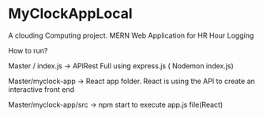 # MyClockAppLocal

A clouding Computing project. MERN Web Application for HR Hour Logging

How to run?


Master / index.js -> APIRest Full using express.js ( Nodemon index.js)


Master/myclock-app -> React app folder. React is using the API to create an interactive front end


Master/myclock-app/src -> npm start to execute app.js file(React)
